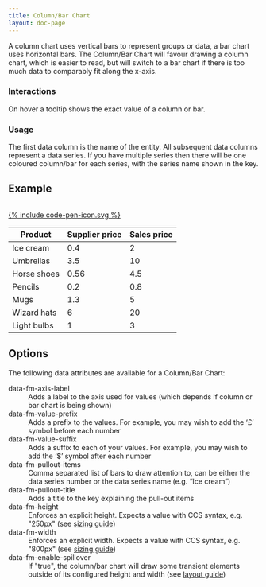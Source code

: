 ```yaml
---
title: Column/Bar Chart
layout: doc-page
---
```


<a id="column-bar-description"></a>

A column chart uses vertical bars to represent groups or data, a bar chart uses horizontal bars. The Column/Bar Chart will favour drawing a column chart, which is easier to read, but will switch to a bar chart if there is too much data to comparably fit along the x-axis.

### Interactions

On hover a tooltip shows the exact value of a column or bar.

### Usage

The first data column is the name of the entity. All subsequent data columns represent a data series. If you have multiple series then there will be one coloured column/bar for each series, with the series name shown in the key.

## Example

<pre class="line-numbers" data-src="/code-examples/column-bar-documentation.html"></pre>
<a href="http://codepen.io/Factmint/pen/PwJGEE" class="codepen-button">
	{% include code-pen-icon.svg %}
</a>

<div id="demo" class="documentation-example-container">
<table class="fm-column-bar" data-fm-pullout-items="1,4" data-fm-pullout-title="Marketing campaign" data-fm-disable-spillover="true" data-fm-value-suffix="$">
	<thead>
		<tr>
			<th>Product</th><th>Supplier price</th><th>Sales price</th>
		</tr>
	</thead>
	<tbody>
		<tr>
			<td>Ice cream</td><td>0.4</td><td>2</td>
		</tr>
		<tr>
			<td>Umbrellas</td><td>3.5</td><td>10</td>
		</tr>
		<tr>
			<td>Horse shoes</td><td>0.56</td><td>4.5</td>
		</tr>
		<tr>
			<td>Pencils</td><td>0.2</td><td>0.8</td>
		</tr>
		<tr>
			<td>Mugs</td><td>1.3</td><td>5</td>
		</tr>
		<tr>
			<td>Wizard hats</td><td>6</td><td>20</td>
		</tr>
		<tr>
			<td>Light bulbs</td><td>1</td><td>3</td>
		</tr>
	</tbody>
</table>
<link rel="stylesheet" href="http://factmint.io/column-bar.css">
<script async src="http://factmint.io/column-bar.js"></script>
</div>

## Options

The following data attributes are available for a Column/Bar Chart:

<dl>
 <dt>data-fm-axis-label</dt><dd>Adds a label to the axis used for values (which depends if column or bar chart is being shown)</dd>
 <dt>data-fm-value-prefix</dt><dd>Adds a prefix to the values. For example, you may wish to add  the ‘£’ symbol before each number</dd>
 <dt>data-fm-value-suffix</dt><dd>Adds a suffix to each of your values. For example, you may wish to add  the ‘$’ symbol after each number</dd>
 <dt>data-fm-pullout-items</dt><dd>Comma separated list of bars to draw attention to, can be either the data series number or the data series name (e.g. “Ice cream”)</dd>
 <dt>data-fm-pullout-title</dt><dd>Adds a title to the key explaining the pull-out items</dd>
 <dt>data-fm-height</dt><dd>Enforces an explicit height. Expects a value with CCS syntax, e.g. "250px" (see <a href="/documentation/chart-layout-and-sizing/#size">sizing guide</a>)</dd>
 <dt>data-fm-width</dt><dd>Enforces an explicit width. Expects a value with CCS syntax, e.g. "800px" (see <a href="/documentation/chart-layout-and-sizing/#size">sizing guide</a>)</dd>
 <dt>data-fm-enable-spillover</dt><dd>If "true", the column/bar chart will draw some transient elements outside of its configured height and width (see <a href="/documentation/chart-layout-and-sizing/#spillover">layout guide</a>)</dd>
</dl>